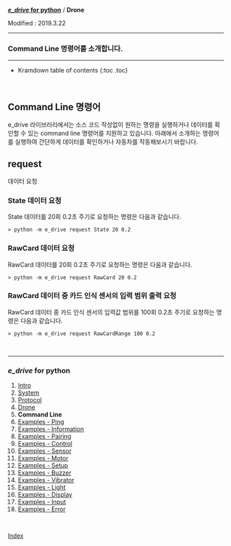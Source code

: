 **[*e_drive* for python](index.md)** / **Drone**

Modified : 2019.3.22

---

<h3>Command Line 명령어를 소개합니다.</h3>

---

* Kramdown table of contents
{:toc .toc}

<br>


## Command Line 명령어

e_drive 라이브러리에서는 소스 코드 작성없이 원하는 명령을 실행하거나 데이터를 확인할 수 있는 command line 명령어를 
지원하고 있습니다. 아래애서 소개하는 명령어를 실행하여 간단하게 데이터를 확인하거나 자동차를 작동해보시기 바랍니다.



## request

데이터 요청


### State 데이터 요청

State 데이터를 20회 0.2초 주기로 요청하는 명령은 다음과 같습니다.

```
> python -m e_drive request State 20 0.2
```


### RawCard 데이터 요청

RawCard 데이터를 20회 0.2초 주기로 요청하는 명령은 다음과 같습니다.

```
> python -m e_drive request RawCard 20 0.2
```


### RawCard 데이터 중 카드 인식 센서의 입력 범위 출력 요청

RawCard 데이터 중 카드 인식 센서의 입력값 범위를 100회 0.2초 주기로 요청하는 명령은 다음과 같습니다.

```
> python -m e_drive request RawCardRange 100 0.2
```



<br>


---

<h3><i>e_drive</i> for python</H3>

 1. [Intro](01_intro.md)
 2. [System](02_system.md)
 3. [Protocol](03_protocol.md)
 4. [Drone](04_drone.md)
 5. **Command Line**
 6. [Examples - Ping](examples_01_ping.md)
 7. [Examples - Information](examples_02_information.md)
 8. [Examples - Pairing](examples_03_pairing.md)
 9. [Examples - Control](examples_04_control.md)
10. [Examples - Sensor](examples_05_sensor.md)
11. [Examples - Motor](examples_06_motor.md)
12. [Examples - Setup](examples_07_setup.md)
13. [Examples - Buzzer](examples_08_buzzer.md)
14. [Examples - Vibrator](examples_09_vibrator.md)
15. [Examples - Light](examples_10_light.md)
16. [Examples - Display](examples_11_display.md)
17. [Examples - Input](examples_12_input.md)
18. [Examples - Error](examples_13_error.md)

<br>

[Index](index.md)

